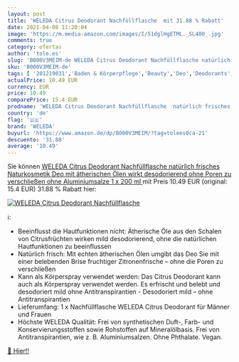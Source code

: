 ```yaml
---
layout: post
title: 'WELEDA Citrus Deodorant Nachfüllflasche  mit 31.88 % Rabatt'
date: 2021-04-08 11:20:04
image: 'https://m.media-amazon.com/images/I/51dglHgETML._SL400_.jpg'
comments: true
category: ofertas
author: 'tole.es'
slug: 'B000V3MEIM-de WELEDA Citrus Deodorant Nachfüllflasche natürlich frisches...'
sku: 'B000V3MEIM-de'
tags: [ '201219031','Baden & Körperpflege','Beauty','Deo','Deodorants','Körper','Naturkosmetik','Produkte','weleda', ]
actualPrice: 10.49 EUR
currency: EUR
price: 10.49
comparePrice: 15.4 EUR
prodname: 'WELEDA Citrus Deodorant Nachfüllflasche  natürlich frisches Naturkosmetik Deo mit ätherischen Ölen  wirkt desodorierend ohne Poren zu verschließen  ohne Aluminiumsalze  1 x 200 ml '
country: 'de'
flag: '🇩🇪'
brand: 'WELEDA'
buyurl: 'https://www.amazon.de/dp/B000V3MEIM/?tag=tolees0ca-21'
descuento: '31.88'
average: '10.49'
---
```


Sie können [WELEDA Citrus Deodorant Nachfüllflasche  natürlich frisches Naturkosmetik Deo mit ätherischen Ölen  wirkt desodorierend ohne Poren zu verschließen  ohne Aluminiumsalze  1 x 200 ml ](https://www.amazon.de/dp/B000V3MEIM/?tag=tolees0ca-21) mit Preis 10.49 EUR (original: 15.4 EUR) 31.88 % Rabatt hier:

[![WELEDA Citrus Deodorant Nachfüllflasche ](https://m.media-amazon.com/images/I/51dglHgETML._SL400_.jpg)](https://www.amazon.de/dp/B000V3MEIM/?tag=tolees0ca-21)

ℹ️:

- Beeinflusst die Hautfunktionen nicht: Ätherische Öle aus den Schalen von Citrusfrüchten wirken mild desodorierend, ohne die natürlichen Hautfunktionen zu beeinflussen
- Natürlich frisch: Mit echten ätherischen Ölen umgibt das Deo Sie mit einer belebenden Brise fruchtiger Zitronenfrische – ohne die Poren zu verschließen
- Kann als Körperspray verwendet werden: Das Citrus Deodorant kann auch als Körperspray verwendet werden. Es erfrischt und belebt und desodoriert mild ohne Antitranspirantien - Desodoriert mild – ohne Antitranspirantien
- Lieferumfang: 1 x Nachfüllflasche WELEDA Citrus Deodorant für Männer und Frauen
- Höchste WELEDA Qualität: Frei von synthetischen Duft-, Farb- und Konservierungsstoffen sowie Rohstoffen auf Mineralölbasis. Frei von Antitranspirantien, wie z. B. Aluminiumsalzen. Ohne Phthalate. Vegan.

[🛒 Hier!!](https://www.amazon.de/dp/B000V3MEIM/?tag=tolees0ca-21)
